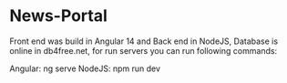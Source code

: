 # News-Portal

Front end was build in Angular 14 and Back end in NodeJS, Database is online in db4free.net, for run servers you can run following commands:

Angular: ng serve
NodeJS: npm run dev
